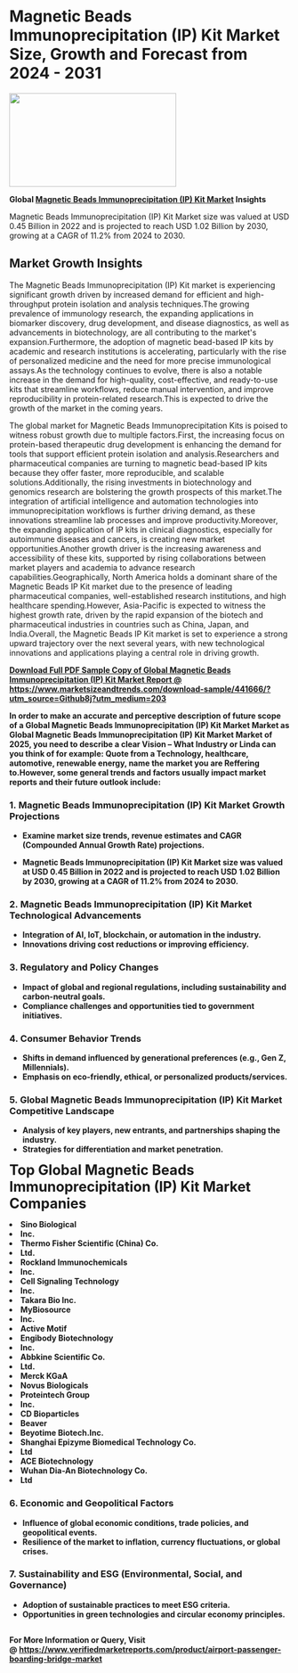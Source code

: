 <H1>Magnetic Beads Immunoprecipitation (IP) Kit Market Size, Growth and Forecast from 2024 - 2031</H1><img class="aligncenter size-medium wp-image-584254" src="https://thirdeyenews.in/wp-content/uploads/2024/09/Global-Market-Research-300x168.jpeg" alt="" width="300" height="168" /><p><strong>Global&nbsp;<a href="https://www.marketsizeandtrends.com/download-sample/441666/?utm_source=Github8j?utm_medium=203">Magnetic Beads Immunoprecipitation (IP) Kit Market</a> Insights</strong></p><p>Magnetic Beads Immunoprecipitation (IP) Kit Market size was valued at USD 0.45 Billion in 2022 and is projected to reach USD 1.02 Billion by 2030, growing at a CAGR of 11.2% from 2024 to 2030.</p><p><h2>Market Growth Insights</h2> <p>The Magnetic Beads Immunoprecipitation (IP) Kit market is experiencing significant growth driven by increased demand for efficient and high-throughput protein isolation and analysis techniques.The growing prevalence of immunology research, the expanding applications in biomarker discovery, drug development, and disease diagnostics, as well as advancements in biotechnology, are all contributing to the market's expansion.Furthermore, the adoption of magnetic bead-based IP kits by academic and research institutions is accelerating, particularly with the rise of personalized medicine and the need for more precise immunological assays.As the technology continues to evolve, there is also a notable increase in the demand for high-quality, cost-effective, and ready-to-use kits that streamline workflows, reduce manual intervention, and improve reproducibility in protein-related research.This is expected to drive the growth of the market in the coming years.</p> <p><strong><a href="download-sample-link"></a></strong></p> <p>The global market for Magnetic Beads Immunoprecipitation Kits is poised to witness robust growth due to multiple factors.First, the increasing focus on protein-based therapeutic drug development is enhancing the demand for tools that support efficient protein isolation and analysis.Researchers and pharmaceutical companies are turning to magnetic bead-based IP kits because they offer faster, more reproducible, and scalable solutions.Additionally, the rising investments in biotechnology and genomics research are bolstering the growth prospects of this market.The integration of artificial intelligence and automation technologies into immunoprecipitation workflows is further driving demand, as these innovations streamline lab processes and improve productivity.Moreover, the expanding application of IP kits in clinical diagnostics, especially for autoimmune diseases and cancers, is creating new market opportunities.Another growth driver is the increasing awareness and accessibility of these kits, supported by rising collaborations between market players and academia to advance research capabilities.Geographically, North America holds a dominant share of the Magnetic Beads IP Kit market due to the presence of leading pharmaceutical companies, well-established research institutions, and high healthcare spending.However, Asia-Pacific is expected to witness the highest growth rate, driven by the rapid expansion of the biotech and pharmaceutical industries in countries such as China, Japan, and India.Overall, the Magnetic Beads IP Kit market is set to experience a strong upward trajectory over the next several years, with new technological innovations and applications playing a central role in driving growth.</p> <p><strong><a href="get-more-link"></p><p><span class=""><strong>Download Full PDF Sample Copy of Global Magnetic Beads Immunoprecipitation (IP) Kit Market Report</strong> @ <a href="https://www.marketsizeandtrends.com/download-sample/441666/?utm_source=Github8j?utm_medium=203" target="_blank">https://www.marketsizeandtrends.com/download-sample/441666/?utm_source=Github8j?utm_medium=203</a></span></p><p>In order to make an accurate and perceptive description of future scope of a Global&nbsp;Magnetic Beads Immunoprecipitation (IP) Kit Market Market as Global&nbsp;Magnetic Beads Immunoprecipitation (IP) Kit Market Market of 2025, you need to describe a clear Vision &ndash; What Industry or Linda can you think of for example: Quote from a Technology, healthcare, automotive, renewable energy, name the market you are Reffering to.However, some general trends and factors usually impact market reports and their future outlook include:</p><h3>1.&nbsp;<strong>Magnetic Beads Immunoprecipitation (IP) Kit Market Growth Projections</strong></h3><ul><li>Examine market size trends, revenue estimates and CAGR (Compounded Annual Growth Rate) projections.</li><li><p>Magnetic Beads Immunoprecipitation (IP) Kit Market size was valued at USD 0.45 Billion in 2022 and is projected to reach USD 1.02 Billion by 2030, growing at a CAGR of 11.2% from 2024 to 2030.</p></li></ul><h3>2.&nbsp;<strong>Magnetic Beads Immunoprecipitation (IP) Kit Market Technological Advancements</strong></h3><ul><li>Integration of AI, IoT, blockchain, or automation in the industry.</li><li>Innovations driving cost reductions or improving efficiency.</li></ul><h3>3.&nbsp;<strong>Regulatory and Policy Changes</strong></h3><ul><li>Impact of global and regional regulations, including sustainability and carbon-neutral goals.</li><li>Compliance challenges and opportunities tied to government initiatives.</li></ul><h3>4.&nbsp;<strong>Consumer Behavior Trends</strong></h3><ul><li>Shifts in demand influenced by generational preferences (e.g., Gen Z, Millennials).</li><li>Emphasis on eco-friendly, ethical, or personalized products/services.</li></ul><h3>5.&nbsp;<strong>Global Magnetic Beads Immunoprecipitation (IP) Kit Market Competitive Landscape</strong></h3><ul><li>Analysis of key players, new entrants, and partnerships shaping the industry.</li><li>Strategies for differentiation and market penetration.</li></ul><p data-pm-slice="1 1 []"><span style="color: inherit; font-family: inherit; font-size: 25px;">Top Global Magnetic Beads Immunoprecipitation (IP) Kit Market Companies</span></p><div class="" data-test-id=""><p><li>Sino Biological</li><li> Inc.</li><li> Thermo Fisher Scientific (China) Co.</li><li> Ltd.</li><li> Rockland Immunochemicals</li><li> Inc.</li><li> Cell Signaling Technology</li><li> Inc.</li><li> Takara Bio Inc.</li><li> MyBiosource</li><li> Inc.</li><li> Active Motif</li><li> Engibody Biotechnology</li><li> Inc.</li><li> Abbkine Scientific Co.</li><li> Ltd.</li><li> Merck KGaA</li><li> Novus Biologicals</li><li> Proteintech Group</li><li> Inc.</li><li> CD Bioparticles</li><li> Beaver</li><li> Beyotime Biotech.Inc.</li><li> Shanghai Epizyme Biomedical Technology Co.</li><li> Ltd</li><li> ACE Biotechnology</li><li> Wuhan Dia-An Biotechnology Co.</li><li> Ltd</li></p></div><h3>6.&nbsp;<strong>Economic and Geopolitical Factors</strong></h3><ul><li>Influence of global economic conditions, trade policies, and geopolitical events.</li><li>Resilience of the market to inflation, currency fluctuations, or global crises.</li></ul><h3>7.&nbsp;<strong>Sustainability and ESG (Environmental, Social, and Governance)</strong></h3><ul><li>Adoption of sustainable practices to meet ESG criteria.</li><li>Opportunities in green technologies and circular economy principles.</li></ul><h2><strong style="font-size: 14px;">For More Information or Query, Visit @&nbsp;</strong><a style="background-color: #ffffff; font-size: 14px;" href="https://www.marketsizeandtrends.com/report/magnetic-beads-immunoprecipitation-ip-kit-market/" target="_blank">https://www.verifiedmarketreports.com/product/airport-passenger-boarding-bridge-market</a></h2>